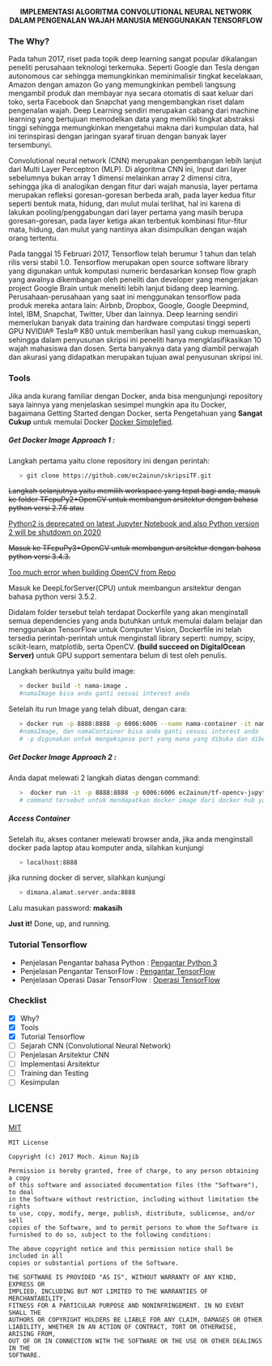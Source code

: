 <p align = 'center'><strong> IMPLEMENTASI ALGORITMA CONVOLUTIONAL NEURAL NETWORK DALAM PENGENALAN WAJAH MANUSIA MENGGUNAKAN TENSORFLOW  </strong></p>

### The Why?
   Pada tahun 2017, riset pada topik deep learning sangat popular dikalangan peneliti perusahaan teknologi terkemuka. Seperti Google dan Tesla dengan autonomous car sehingga memungkinkan meminimalisir tingkat kecelakaan, Amazon dengan amazon Go yang memungkinkan pembeli langsung mengambil produk dan membayar nya secara otomatis di saat keluar dari toko, serta Facebook dan Snapchat yang mengembangkan riset dalam pengenalan wajah. Deep Learning sendiri merupakan cabang dari machine learning yang bertujuan memodelkan data yang memiliki tingkat abstraksi tinggi sehingga memungkinkan mengetahui makna dari kumpulan data, hal ini terinspirasi dengan jaringan syaraf tiruan dengan banyak layer tersembunyi.  
   
   Convolutional neural network (CNN) merupakan pengembangan lebih lanjut dari Multi Layer Perceptron (MLP). Di algoritma CNN ini, Input dari layer sebelumnya bukan array 1 dimensi melainkan array 2 dimensi citra, sehingga jika di analogikan dengan fitur dari wajah manusia, layer pertama merupakan refleksi goresan-goresan berbeda arah, pada layer kedua fitur seperti bentuk mata, hidung, dan mulut mulai terlihat, hal ini karena di lakukan pooling/penggabungan dari layer pertama yang masih berupa goresan-goresan, pada layer ketiga akan terbentuk kombinasi fitur-fitur mata, hidung, dan mulut yang nantinya akan disimpulkan dengan wajah orang tertentu.  
   
   Pada tanggal 15 Februari 2017, Tensorflow telah berumur 1 tahun dan telah rilis versi stabil 1.0. Tensorflow merupakan open source software library  yang digunakan untuk komputasi numeric berdasarkan konsep flow graph yang awalnya dikembangan oleh peneliti dan developer yang mengerjakan project Google Brain untuk meneliti lebih lanjut bidang deep learning. Perusahaan-perusahaan yang saat ini menggunakan tensorflow pada produk mereka antara lain: Airbnb, Dropbox, Google, Google Deepmind, Intel, IBM, Snapchat, Twitter, Uber dan lainnya. Deep learning sendiri memerlukan banyak data training dan hardware computasi tinggi seperti GPU NVIDIA® Tesla® K80 untuk memberikan hasil yang cukup memuaskan, sehingga dalam penyusunan skripsi ini peneliti hanya mengklasifikasikan 10 wajah mahasiswa dan dosen. Serta banyaknya data yang diambil perwajah dan akurasi yang didapatkan merupakan tujuan awal penyusunan skripsi ini.  

### Tools 
   Jika anda kurang familiar dengan Docker, anda bisa mengunjungi repository saya lainnya yang menjelaskan sesimpel mungkin apa itu Docker, bagaimana Getting Started dengan Docker, serta Pengetahuan yang **Sangat Cukup** untuk memulai Docker [Docker Simplefied](https://ec2ainun.github.io/DockerTF/).
   
   ##### Get Docker Image Approach 1 :
   Langkah pertama yaitu clone repository ini dengan perintah:   
```sh
   > git clone https://github.com/ec2ainun/skripsiTF.git
```
   
   ~~Langkah selanjutnya yaitu memilih workspace yang tepat bagi anda, masuk ke folder TFcpuPy2+OpenCV untuk membangun arsitektur dengan bahasa python versi 2.7.6 atau~~
   
   [Python2 is deprecated on latest Jupyter Notebook and also Python version 2 will be shutdown on 2020](http://blog.jupyter.org/2017/04/19/release-of-ipython-6-0/) 
   
   ~~Masuk ke TFcpuPy3+OpenCV untuk membangun arsitektur dengan bahasa python versi 3.4.3.~~
   
   [Too much error when building OpenCV from Repo](https://github.com/opencv/opencv/issues/6016) 

   Masuk ke DeepLforServer(CPU) untuk membangun arsitektur dengan bahasa python versi 3.5.2. 
   
   Didalam folder tersebut telah terdapat Dockerfile yang akan menginstall semua dependencies yang anda butuhkan untuk memulai dalam belajar dan menggunakan TensorFlow untuk Computer Vision, Dockerfile ini telah tersedia perintah-perintah untuk menginstall library seperti: numpy, scipy, scikit-learn, matplotlib, serta OpenCV. **(build succeed on DigitalOcean Server)** untuk GPU support sementara belum di test oleh penulis.
   
   Langkah berikutnya yaitu build image:
```sh
   > docker build -t nama-image .
   #namaImage bisa anda ganti sesuai interest anda
```
   
   Setelah itu run Image yang telah dibuat, dengan cara:
```sh
   > docker run -p 8888:8888 -p 6006:6006 --name nama-container -it nama-image
   #namaImage, dan namaContainer bisa anda ganti sesuai interest anda
   # -p digunakan untuk mengekspose port yang mana yang dibuka dan diberi akses dari luar 
```
   ##### Get Docker Image Approach 2 :
   Anda dapat melewati 2 langkah diatas dengan command:
```sh
   >  docker run -it -p 8888:8888 -p 6006:6006 ec2ainun/tf-opencv-jupyter:py3-cpu
   # command tersebut untuk mendapatkan docker image dari docker hub yang telah penulis dibuat
```
   
   ##### Access Container
   Setelah itu, akses contaner melewati browser anda, jika anda menginstall docker pada laptop atau komputer anda, silahkan kunjungi
```sh
   > localhost:8888
```
   jika running docker di server, silahkan kunjungi
```sh
   > dimana.alamat.server.anda:8888
```
   Lalu masukan password: **makasih**
   
   **Just it!** 
   Done, up, and running. 
   
### Tutorial Tensorflow
- Penjelasan Pengantar bahasa Python : [Pengantar Python 3](http://nbviewer.jupyter.org/github/ec2ainun/notebooks/blob/master/python3.4.ipynb)
- Penjelasan Pengantar TensorFlow : [Pengantar TensorFlow](http://nbviewer.jupyter.org/github/ec2ainun/notebooks/blob/master/Tensor.ipynb)
- Penjelasan Operasi Dasar TensorFlow : [Operasi TensorFlow](http://nbviewer.jupyter.org/github/ec2ainun/notebooks/blob/master/OperasiTF.ipynb)

### Checklist
- [x] Why?
- [x] Tools
- [x] Tutorial Tensorflow
- [ ] Sejarah CNN (Convolutional Neural Network)
- [ ] Penjelasan Arsitektur CNN
- [ ] Implementasi Arsitektur
- [ ] Training dan Testing
- [ ] Kesimpulan

## LICENSE
[MIT](/LICENSE)
```
MIT License

Copyright (c) 2017 Moch. Ainun Najib

Permission is hereby granted, free of charge, to any person obtaining a copy
of this software and associated documentation files (the "Software"), to deal
in the Software without restriction, including without limitation the rights
to use, copy, modify, merge, publish, distribute, sublicense, and/or sell
copies of the Software, and to permit persons to whom the Software is
furnished to do so, subject to the following conditions:

The above copyright notice and this permission notice shall be included in all
copies or substantial portions of the Software.

THE SOFTWARE IS PROVIDED "AS IS", WITHOUT WARRANTY OF ANY KIND, EXPRESS OR
IMPLIED, INCLUDING BUT NOT LIMITED TO THE WARRANTIES OF MERCHANTABILITY,
FITNESS FOR A PARTICULAR PURPOSE AND NONINFRINGEMENT. IN NO EVENT SHALL THE
AUTHORS OR COPYRIGHT HOLDERS BE LIABLE FOR ANY CLAIM, DAMAGES OR OTHER
LIABILITY, WHETHER IN AN ACTION OF CONTRACT, TORT OR OTHERWISE, ARISING FROM,
OUT OF OR IN CONNECTION WITH THE SOFTWARE OR THE USE OR OTHER DEALINGS IN THE
SOFTWARE.
```
